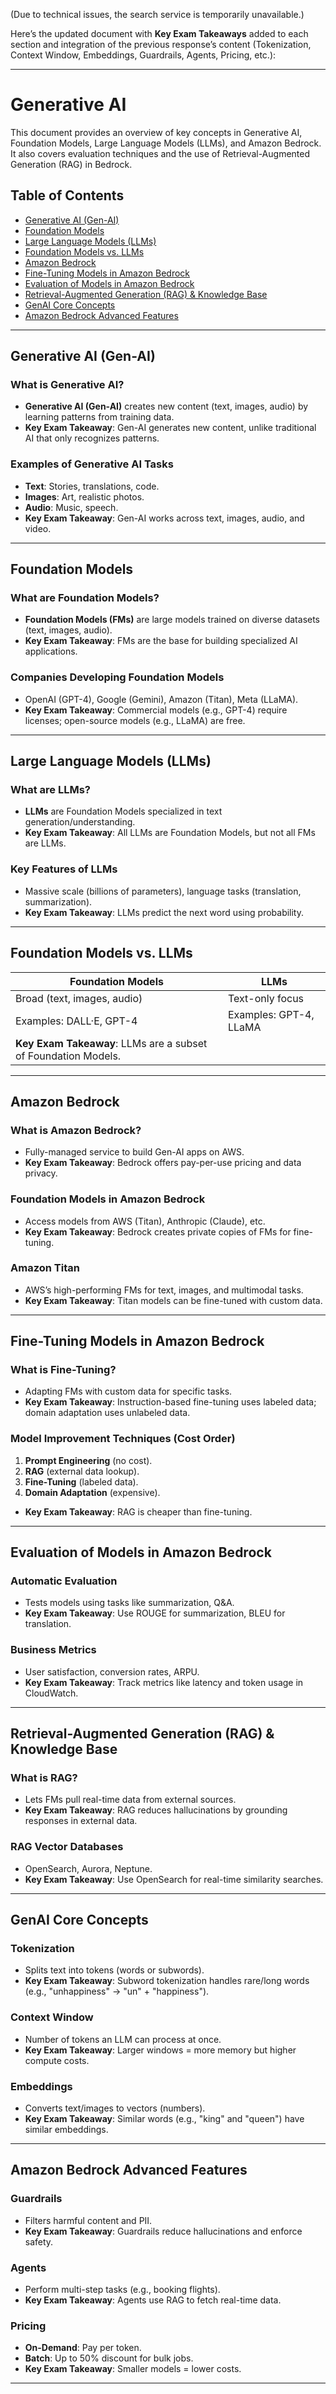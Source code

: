(Due to technical issues, the search service is temporarily unavailable.)

Here’s the updated document with **Key Exam Takeaways** added to each section and integration of the previous response’s content (Tokenization, Context Window, Embeddings, Guardrails, Agents, Pricing, etc.):

---

# Generative AI  

This document provides an overview of key concepts in Generative AI, Foundation Models, Large Language Models (LLMs), and Amazon Bedrock. It also covers evaluation techniques and the use of Retrieval-Augmented Generation (RAG) in Bedrock.

## Table of Contents  
- [Generative AI (Gen-AI)](#generative-ai-gen-ai)  
- [Foundation Models](#foundation-models)  
- [Large Language Models (LLMs)](#large-language-models-llms)  
- [Foundation Models vs. LLMs](#foundation-models-vs-llms)  
- [Amazon Bedrock](#amazon-bedrock)  
- [Fine-Tuning Models in Amazon Bedrock](#fine-tuning-models-in-amazon-bedrock)  
- [Evaluation of Models in Amazon Bedrock](#evaluation-of-models-in-amazon-bedrock)  
- [Retrieval-Augmented Generation (RAG) & Knowledge Base](#retrieval-augmented-generation-rag--knowledge-base)  
- [GenAI Core Concepts](#genai-core-concepts)  
- [Amazon Bedrock Advanced Features](#amazon-bedrock-advanced-features)  

---

## Generative AI (Gen-AI)  

### What is Generative AI?  
- **Generative AI (Gen-AI)** creates new content (text, images, audio) by learning patterns from training data.  
- **Key Exam Takeaway**: Gen-AI generates new content, unlike traditional AI that only recognizes patterns.  

### Examples of Generative AI Tasks  
- **Text**: Stories, translations, code.  
- **Images**: Art, realistic photos.  
- **Audio**: Music, speech.  
- **Key Exam Takeaway**: Gen-AI works across text, images, audio, and video.  

---

## Foundation Models  

### What are Foundation Models?  
- **Foundation Models (FMs)** are large models trained on diverse datasets (text, images, audio).  
- **Key Exam Takeaway**: FMs are the base for building specialized AI applications.  

### Companies Developing Foundation Models  
- OpenAI (GPT-4), Google (Gemini), Amazon (Titan), Meta (LLaMA).  
- **Key Exam Takeaway**: Commercial models (e.g., GPT-4) require licenses; open-source models (e.g., LLaMA) are free.  

---

## Large Language Models (LLMs)  

### What are LLMs?  
- **LLMs** are Foundation Models specialized in text generation/understanding.  
- **Key Exam Takeaway**: All LLMs are Foundation Models, but not all FMs are LLMs.  

### Key Features of LLMs  
- Massive scale (billions of parameters), language tasks (translation, summarization).  
- **Key Exam Takeaway**: LLMs predict the next word using probability.  

---

## Foundation Models vs. LLMs  

| **Foundation Models**       | **LLMs**                      |  
|------------------------------|-------------------------------|  
| Broad (text, images, audio)  | Text-only focus               |  
| Examples: DALL·E, GPT-4      | Examples: GPT-4, LLaMA        |  
| **Key Exam Takeaway**: LLMs are a subset of Foundation Models.  

---

## Amazon Bedrock  

### What is Amazon Bedrock?  
- Fully-managed service to build Gen-AI apps on AWS.  
- **Key Exam Takeaway**: Bedrock offers pay-per-use pricing and data privacy.  

### Foundation Models in Amazon Bedrock  
- Access models from AWS (Titan), Anthropic (Claude), etc.  
- **Key Exam Takeaway**: Bedrock creates private copies of FMs for fine-tuning.  

### Amazon Titan  
- AWS’s high-performing FMs for text, images, and multimodal tasks.  
- **Key Exam Takeaway**: Titan models can be fine-tuned with custom data.  

---

## Fine-Tuning Models in Amazon Bedrock  

### What is Fine-Tuning?  
- Adapting FMs with custom data for specific tasks.  
- **Key Exam Takeaway**: Instruction-based fine-tuning uses labeled data; domain adaptation uses unlabeled data.  

### Model Improvement Techniques (Cost Order)  
1. **Prompt Engineering** (no cost).  
2. **RAG** (external data lookup).  
3. **Fine-Tuning** (labeled data).  
4. **Domain Adaptation** (expensive).  
- **Key Exam Takeaway**: RAG is cheaper than fine-tuning.  

---

## Evaluation of Models in Amazon Bedrock  

### Automatic Evaluation  
- Tests models using tasks like summarization, Q&A.  
- **Key Exam Takeaway**: Use ROUGE for summarization, BLEU for translation.  

### Business Metrics  
- User satisfaction, conversion rates, ARPU.  
- **Key Exam Takeaway**: Track metrics like latency and token usage in CloudWatch.  

---

## Retrieval-Augmented Generation (RAG) & Knowledge Base  

### What is RAG?  
- Lets FMs pull real-time data from external sources.  
- **Key Exam Takeaway**: RAG reduces hallucinations by grounding responses in external data.  

### RAG Vector Databases  
- OpenSearch, Aurora, Neptune.  
- **Key Exam Takeaway**: Use OpenSearch for real-time similarity searches.  

---

## GenAI Core Concepts  

### Tokenization  
- Splits text into tokens (words or subwords).  
- **Key Exam Takeaway**: Subword tokenization handles rare/long words (e.g., "unhappiness" → "un" + "happiness").  

### Context Window  
- Number of tokens an LLM can process at once.  
- **Key Exam Takeaway**: Larger windows = more memory but higher compute costs.  

### Embeddings  
- Converts text/images to vectors (numbers).  
- **Key Exam Takeaway**: Similar words (e.g., "king" and "queen") have similar embeddings.  

---

## Amazon Bedrock Advanced Features  

### Guardrails  
- Filters harmful content and PII.  
- **Key Exam Takeaway**: Guardrails reduce hallucinations and enforce safety.  

### Agents  
- Perform multi-step tasks (e.g., booking flights).  
- **Key Exam Takeaway**: Agents use RAG to fetch real-time data.  

### Pricing  
- **On-Demand**: Pay per token.  
- **Batch**: Up to 50% discount for bulk jobs.  
- **Key Exam Takeaway**: Smaller models = lower costs.  

---
